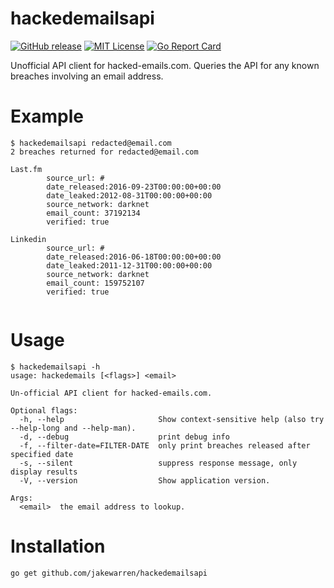 # hackedemailsapi
[![GitHub release](http://img.shields.io/github/release/jakewarren/hackedemailsapi.svg?style=flat-square)](https://github.com/jakewarren/hackedemailsapi/releases])
[![MIT License](http://img.shields.io/badge/license-MIT-blue.svg?style=flat-square)](https://github.com/jakewarren/hackedemailsapi/blob/master/LICENSE)
[![Go Report Card](https://goreportcard.com/badge/github.com/jakewarren/hackedemailsapi)](https://goreportcard.com/report/github.com/jakewarren/hackedemailsapi)

Unofficial API client for hacked-emails.com. Queries the API for any known breaches involving an email address.

# Example

```
$ hackedemailsapi redacted@email.com
2 breaches returned for redacted@email.com

Last.fm
        source_url: #
        date_released:2016-09-23T00:00:00+00:00
        date_leaked:2012-08-31T00:00:00+00:00
        source_network: darknet
        email_count: 37192134
        verified: true

Linkedin
        source_url: #
        date_released:2016-06-18T00:00:00+00:00
        date_leaked:2011-12-31T00:00:00+00:00
        source_network: darknet
        email_count: 159752107
        verified: true


```

# Usage

```
$ hackedemailsapi -h
usage: hackedemails [<flags>] <email>

Un-official API client for hacked-emails.com.

Optional flags:
  -h, --help                     Show context-sensitive help (also try --help-long and --help-man).
  -d, --debug                    print debug info
  -f, --filter-date=FILTER-DATE  only print breaches released after specified date
  -s, --silent                   suppress response message, only display results
  -V, --version                  Show application version.

Args:
  <email>  the email address to lookup.
```

# Installation

```
go get github.com/jakewarren/hackedemailsapi
```
